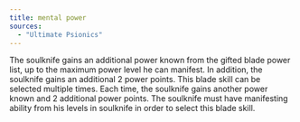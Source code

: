 ```yaml
---
title: mental power
sources:
  - "Ultimate Psionics"
---
```


The soulknife gains an additional power known from the gifted blade power list, up to the maximum power level he can manifest. In addition, the soulknife gains an additional 2 power points. This blade skill can be selected multiple times. Each time, the soulknife gains another power known and 2 additional power points. The soulknife must have manifesting ability from his levels in soulknife in order to select this blade skill.
